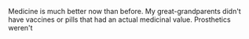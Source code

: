 Medicine is much better now than before. My great-grandparents didn't have vaccines or pills that had an actual medicinal value. Prosthetics weren't 